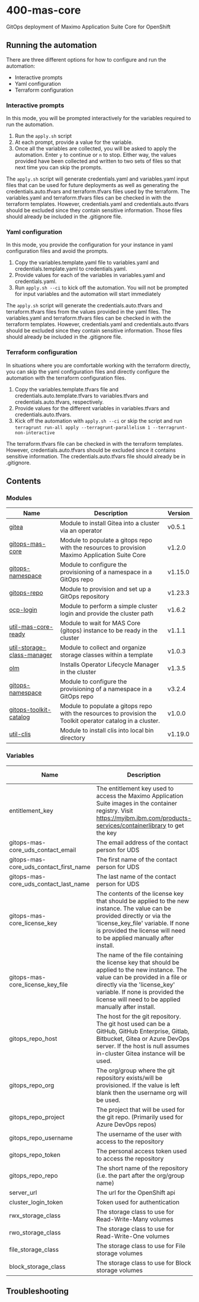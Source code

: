 # 400-mas-core

GitOps deployment of Maximo Application Suite Core for OpenShift

## Running the automation

There are three different options for how to configure and run the automation:

- Interactive prompts
- Yaml configuration
- Terraform configuration

### Interactive prompts

In this mode, you will be prompted interactively for the variables required to run the automation.

1. Run the `apply.sh` script
2. At each prompt, provide a value for the variable.
3. Once all the variables are collected, you will be asked to apply the automation. Enter `y` to continue or `n` to stop. Either way, the values provided have been collected and written to two sets of files so that next time you can skip the prompts.

The `apply.sh` script will generate credentials.yaml and variables.yaml input files that can be used
for future deployments as well as generating the credentials.auto.tfvars and terraform.tfvars files
used by the terraform. The variables.yaml and terraform.tfvars files can be checked in with the terraform
templates. However, credentials.yaml and credentials.auto.tfvars should be excluded since they contain
sensitive information. Those files should already be included in the .gitignore file.

### Yaml configuration

In this mode, you provide the configuration for your instance in yaml configuration files and avoid
the prompts.

1. Copy the variables.template.yaml file to variables.yaml and credentials.template.yaml to credentials.yaml.
2. Provide values for each of the variables in variables.yaml and credentials.yaml.
3. Run `apply.sh --ci` to kick off the automation. You will not be prompted for input variables and the automation will start immediately

The `apply.sh` script will generate the credentials.auto.tfvars and terraform.tfvars files from the
values provided in the yaml files. The variables.yaml and terraform.tfvars files can be checked in with the terraform
templates. However, credentials.yaml and credentials.auto.tfvars should be excluded since they contain
sensitive information. Those files should already be included in the .gitignore file.

### Terraform configuration

In situations where you are comfortable working with the terraform directly, you can skip the yaml
configuration files and directly configure the automation with the terraform configuration files.

1. Copy the variables.template.tfvars file and credentials.auto.template.tfvars to variables.tfvars and credentials.auto.tfvars, respectively.
2. Provide values for the different variables in variables.tfvars and credentials.auto.tfvars.
3. Kick off the automation with `apply.sh --ci` or skip the script and run `terragrunt run-all apply --terragrunt-parallelism 1 --terragrunt-non-interactive`

The terraform.tfvars file can be checked in with the terraform templates. However, credentials.auto.tfvars
should be excluded since it contains sensitive information. The credentials.auto.tfvars file should
already be in .gitignore.

## Contents

### Modules

| Name | Description | Version |
|------|-------------|---------|
| [gitea](https://github.com/cloud-native-toolkit/terraform-tools-gitea) | Module to install Gitea into a cluster via an operator | v0.5.1 |
| [gitops-mas-core](https://github.com/cloud-native-toolkit/terraform-gitops-mas-core) | Module to populate a gitops repo with the resources to provision Maximo Application Suite Core | v1.2.0 |
| [gitops-namespace](https://github.com/cloud-native-toolkit/terraform-gitops-namespace) | Module to configure the provisioning of a namespace in a GitOps repo | v1.15.0 |
| [gitops-repo](https://github.com/cloud-native-toolkit/terraform-tools-gitops) | Module to provision and set up a GitOps repository | v1.23.3 |
| [ocp-login](https://github.com/cloud-native-toolkit/terraform-ocp-login) | Module to perform a simple cluster login and provide the cluster path | v1.6.2 |
| [util-mas-core-ready](https://github.com/cloud-native-toolkit/terraform-util-mas-core-ready) | Module to wait for MAS Core (gitops) instance to be ready in the cluster | v1.1.1 |
| [util-storage-class-manager](https://github.com/cloud-native-toolkit/terraform-util-storage-class-manager) | Module to collect and organize storage classes within a template | v1.0.3 |
| [olm](https://github.com/cloud-native-toolkit/terraform-k8s-olm) | Installs Operator Lifecycle Manager in the cluster | v1.3.5 |
| [gitops-namespace](https://github.com/cloud-native-toolkit/terraform-gitops-namespace) | Module to configure the provisioning of a namespace in a GitOps repo | v3.2.4 |
| [gitops-toolkit-catalog](https://github.com/cloud-native-toolkit/terraform-gitops-toolkit-catalog) | Module to populate a gitops repo with the resources to provision the Toolkit operator catalog in a cluster. | v1.0.0 |
| [util-clis](https://github.com/cloud-native-toolkit/terraform-util-clis) | Module to install clis into local bin directory | v1.19.0 |

### Variables

| Name | Description | Sensitive | Default value |
|------|-------------|-----------|---------------|
| entitlement_key | The entitlement key used to access the Maximo Application Suite images in the container registry. Visit https://myibm.ibm.com/products-services/containerlibrary to get the key | true |  |
| gitops-mas-core_uds_contact_email | The email address of the contact person for UDS |  |  |
| gitops-mas-core_uds_contact_first_name | The first name of the contact person for UDS |  |  |
| gitops-mas-core_uds_contact_last_name | The last name of the contact person for UDS |  |  |
| gitops-mas-core_license_key | The contents of the license key that should be applied to the new instance. The value can be provided directly or via the 'license_key_file' variable. If none is provided the license will need to be applied manually after install. |  |  |
| gitops-mas-core_license_key_file | The name of the file containing the license key that should be applied to the new instance. The value can be provided in a file or directly via the 'license_key' variable. If none is provided the license will need to be applied manually after install. |  |  |
| gitops_repo_host | The host for the git repository. The git host used can be a GitHub, GitHub Enterprise, Gitlab, Bitbucket, Gitea or Azure DevOps server. If the host is null assumes in-cluster Gitea instance will be used. |  |  |
| gitops_repo_org | The org/group where the git repository exists/will be provisioned. If the value is left blank then the username org will be used. |  |  |
| gitops_repo_project | The project that will be used for the git repo. (Primarily used for Azure DevOps repos) |  |  |
| gitops_repo_username | The username of the user with access to the repository |  |  |
| gitops_repo_token | The personal access token used to access the repository | true |  |
| gitops_repo_repo | The short name of the repository (i.e. the part after the org/group name) |  |  |
| server_url | The url for the OpenShift api |  |  |
| cluster_login_token | Token used for authentication | true |  |
| rwx_storage_class | The storage class to use for Read-Write-Many volumes |  |  |
| rwo_storage_class | The storage class to use for Read-Write-One volumes |  |  |
| file_storage_class | The storage class to use for File storage volumes |  |  |
| block_storage_class | The storage class to use for Block storage volumes |  |  |

## Troubleshooting

